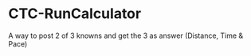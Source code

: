 # CTC-RunCalculator
A way to post 2 of 3 knowns and get the 3 as answer (Distance, Time &amp; Pace)
